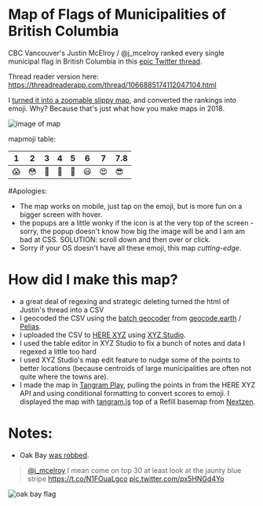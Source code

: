 # Map of Flags of Municipalities of British Columbia

CBC Vancouver's Justin McElroy / @j_mcelroy ranked every single municipal flag in British Columbia in this [epic Twitter thread](https://twitter.com/j_mcelroy/status/1066885174112047104). 

Thread reader version here:
https://threadreaderapp.com/thread/1066885174112047104.html

I [turned it into a zoomable slippy map](https://burritojustice.github.io/bc-flags), and converted the rankings into emoji. Why? Because that's just what how you make maps in 2018.

![image of map](bc_flag_grey_gold.png)

mapmoji table:

|1|2|3|4|5|6|7|7.8|
|---|---|---|---|---|---|---|---|
| 😱| 😳| 😬| 🤔| 🙂| 😃| 😍| 😎 |

#Apologies:

- The map works on mobile, just tap on the emoji, but is more fun on a bigger screen with hover. 
- the popups are a little wonky if the icon is at the very top of the screen - sorry, the popup doesn't know how big the image will be and I am am bad at CSS. SOLUTION: scroll down and then over or click.
- Sorry if your OS doesn't have all these emoji, this map _cutting-edge_.

# How did I make this map?

- a great deal of regexing and strategic deleting turned the html of Justin's thread into a CSV
- I geocoded the CSV using the [batch geocoder](https://github.com/pelias/scripts-batch-search) from [geocode.earth](https://geocode.earth) / [Pelias](http://pelias.io). 
- I uploaded the CSV to [HERE XYZ](https://explore.xyz.here.com/) using [XYZ Studio](https://xyz.here.com/studio/).
- I used the table editor in XYZ Studio to fix a bunch of notes and data I regexed a little too hard
- I used XYZ Studio's map edit feature to nudge some of the points to better locations (because centroids of large municipalities are often not quite where the towns are). 
- I made the map in [Tangram Play](https://tangram.city/play/?scene=https://raw.githubusercontent.com/burritojustice/bc-flags/master/scene.yaml#10.9898/48.5373/-123.4756), pulling the points in from the HERE XYZ API and using conditional formatting to convert scores to emoji. I displayed the map with [tangram.js](https://github.com/tangrams/tangram) top of a Refill basemap from [Nextzen](https://nextzen.org/).

# Notes:
- Oak Bay [was robbed](https://twitter.com/burritojustice/status/1068339114070597634). 

<blockquote class="twitter-tweet" data-lang="en"><p lang="en" dir="ltr"><a href="https://twitter.com/j_mcelroy?ref_src=twsrc%5Etfw">@j_mcelroy</a> I mean come on top 30 at least look at the jaunty blue stripe <a href="https://t.co/N1FOuaLgco">https://t.co/N1FOuaLgco</a> <a href="https://t.co/px5HNGd4Yo">pic.twitter.com/px5HNGd4Yo</a></p> </blockquote>

![oak bay flag](https://pbs.twimg.com/media/DtOAwl_U0AAvwRB.jpg)
 
